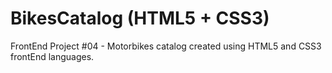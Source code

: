 # BikesCatalog (HTML5 + CSS3)
FrontEnd Project #04 - Motorbikes catalog created using HTML5 and CSS3 frontEnd languages.
